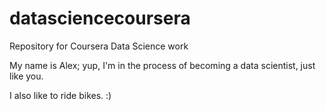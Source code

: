 # datasciencecoursera
Repository for Coursera Data Science work

My name is Alex; yup, I'm in the process of becoming a data scientist, just like you.

I also like to ride bikes. :)
